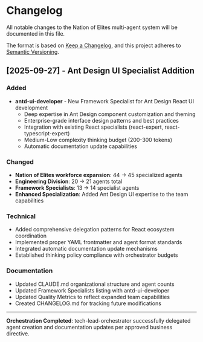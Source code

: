 # Changelog

All notable changes to the Nation of Elites multi-agent system will be documented in this file.

The format is based on [Keep a Changelog](https://keepachangelog.com/en/1.0.0/),
and this project adheres to [Semantic Versioning](https://semver.org/spec/v2.0.0.html).

## [2025-09-27] - Ant Design UI Specialist Addition

### Added
- **antd-ui-developer** - New Framework Specialist for Ant Design React UI development
  - Deep expertise in Ant Design component customization and theming
  - Enterprise-grade interface design patterns and best practices
  - Integration with existing React specialists (react-expert, react-typescript-expert)
  - Medium-Low complexity thinking budget (200-300 tokens)
  - Automatic documentation update capabilities

### Changed
- **Nation of Elites workforce expansion**: 44 → 45 specialized agents
- **Engineering Division**: 20 → 21 agents total
- **Framework Specialists**: 13 → 14 specialist agents
- **Enhanced Specialization**: Added Ant Design UI expertise to the team capabilities

### Technical
- Added comprehensive delegation patterns for React ecosystem coordination
- Implemented proper YAML frontmatter and agent format standards
- Integrated automatic documentation update mechanisms
- Established thinking policy compliance with orchestrator budgets

### Documentation
- Updated CLAUDE.md organizational structure and agent counts
- Updated Framework Specialists listing with antd-ui-developer
- Updated Quality Metrics to reflect expanded team capabilities
- Created CHANGELOG.md for tracking future modifications

---

**Orchestration Completed**: tech-lead-orchestrator successfully delegated agent creation and documentation updates per approved business directive.
